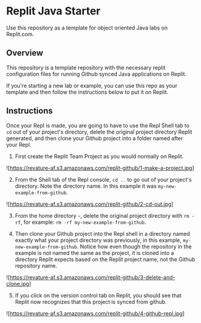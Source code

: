 # Replit Java Starter

Use this repository as a template for object oriented Java labs on Replit.com.

## Overview

This repository is a template repository with the necessary replit configuration files for running Github synced Java applications on Replit. 

If you're starting a new lab or example, you can use this repo as your template and then follow the instructions below to put it on Replit.

## Instructions

Once your Repl is made, you are going to have to use the Repl Shell tab to `cd` out of your project's directory, delete the original project directory Replit generated, and then clone your Github project into a folder named after your Repl.

1. First create the Replit Team Project as you would normally on Replit.

![https://revature-af.s3.amazonaws.com/replit-github/1-make-a-project.jpg]

2. From the Shell tab of the Repl console, `cd ..` to go out of your project's directory. Note the directory name. In this example it was `my-new-example-from-github`. 

![https://revature-af.s3.amazonaws.com/replit-github/2-cd-out.jpg]

3. From the home directory `~`,  delete the original project directory with `rm -rf`, for example: `rm -rf my-new-example-from-github`.

4. Then clone your Github project into the Repl shell in a directory named exactly what your project directory was previously, in this example, `my-new-example-from-github`. Notice how even though the repository in the example is not named the same as the project, it is cloned into a directory Replit expects based on the Replit project name, not the Github repository name.

![https://revature-af.s3.amazonaws.com/replit-github/3-delete-and-clone.jpg]

5. If you click on the version control tab on Replit, you should see that Replit now recognizes that this project is synced from github.

![https://revature-af.s3.amazonaws.com/replit-github/4-github-repl.jpg]


